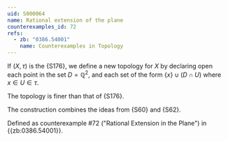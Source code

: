 ```yaml
---
uid: S000064
name: Rational extension of the plane
counterexamples_id: 72
refs:
  - zb: "0386.54001"
    name: Counterexamples in Topology
---
```

If $(X,\tau)$ is the {S176},
we define a new topology for $X$ by declaring open each point in the set
$D = \mathbb Q^2$, and each set of the form $\{x\} \cup (D \cap U)$
where $x \in U \in \tau$.

The topology is finer than that of {S176}.

The construction combines the ideas from
{S60} and {S62}.

Defined as counterexample #72 ("Rational Extension in the Plane")
in {{zb:0386.54001}}.
